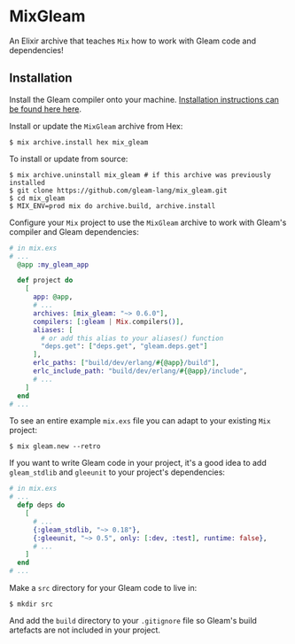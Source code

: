 # MixGleam

An Elixir archive that teaches `Mix` how to work with Gleam code and
dependencies!

## Installation

Install the Gleam compiler onto your machine. [Installation instructions can
be found here here](https://gleam.run/getting-started/installing-gleam.html).

Install or update the `MixGleam` archive from Hex:

```shell
$ mix archive.install hex mix_gleam
```

To install or update from source:

```shell
$ mix archive.uninstall mix_gleam # if this archive was previously installed
$ git clone https://github.com/gleam-lang/mix_gleam.git
$ cd mix_gleam
$ MIX_ENV=prod mix do archive.build, archive.install
```

Configure your `Mix` project to use the `MixGleam` archive to work with Gleam's
compiler and Gleam dependencies:

```elixir
# in mix.exs
# ...
  @app :my_gleam_app

  def project do
    [
      app: @app,
      # ...
      archives: [mix_gleam: "~> 0.6.0"],
      compilers: [:gleam | Mix.compilers()],
      aliases: [
        # or add this alias to your aliases() function
        "deps.get": ["deps.get", "gleam.deps.get"]
      ],
      erlc_paths: ["build/dev/erlang/#{@app}/build"],
      erlc_include_path: "build/dev/erlang/#{@app}/include",
      # ...
    ]
  end
# ...
```

To see an entire example `mix.exs` file you can adapt to your existing `Mix`
project:

```shell
$ mix gleam.new --retro
```

If you want to write Gleam code in your project, it's a good idea to add
`gleam_stdlib` and `gleeunit` to your project's dependencies:

```elixir
# in mix.exs
# ...
  defp deps do
    [
      # ...
      {:gleam_stdlib, "~> 0.18"},
      {:gleeunit, "~> 0.5", only: [:dev, :test], runtime: false},
      # ...
    ]
  end
# ...
```

Make a `src` directory for your Gleam code to live in:

```shell
$ mkdir src
```

And add the `build` directory to your `.gitignore` file so Gleam's build
artefacts are not included in your project.
